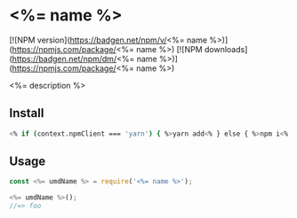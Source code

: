 # <%= name %>

[![NPM version](https://badgen.net/npm/v/<%= name %>)](https://npmjs.com/package/<%= name %>)
[![NPM downloads](https://badgen.net/npm/dm/<%= name %>)](https://npmjs.com/package/<%= name %>)

<%= description %>

## Install

```bash
<% if (context.npmClient === 'yarn') { %>yarn add<% } else { %>npm i<% } %> <%= name %>
```

## Usage

```js
const <%= umdName %> = require('<%= name %>');

<%= umdName %>();
//=> foo
```
